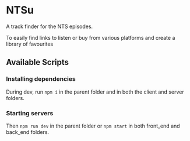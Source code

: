 # NTSu

A track finder for the NTS episodes.

To easily find links to listen or buy from various platforms and create a library of favourites

## Available Scripts

### Installing dependencies

During dev, run `npm i` in the parent folder and in both the client and server folders.

### Starting servers

Then `npm run dev` in the parent folder or `npm start` in both front_end and back_end folders.
